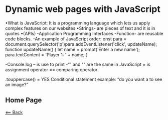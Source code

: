 # Dynamic web pages with JavaScript

•What is JavaScript: It is a programming language which lets us apply complex features on our websites
•Strings- are pieces of text and it is in quotes
•(APIs)
-Application Programming Interfaces
-Function- are reusable code blocks.
-An example of JavaScript order:
onst para = document.querySelector('p')para.addEventListener('click', updateName);
function updateName() {
let name = prompt('Enter a new name');
 para.textContent = 'Player 1: ' + name;
}

-Console.log – is use to print
-“” and ‘ ’ are the same in JavaScript
= is assignment operator
== comparing operator

.touppercase() = YES
Conditional statement example: “do you want a to see an image?”

## Home Page

[<== Back](https://denekm.github.io/reading-notes/)
